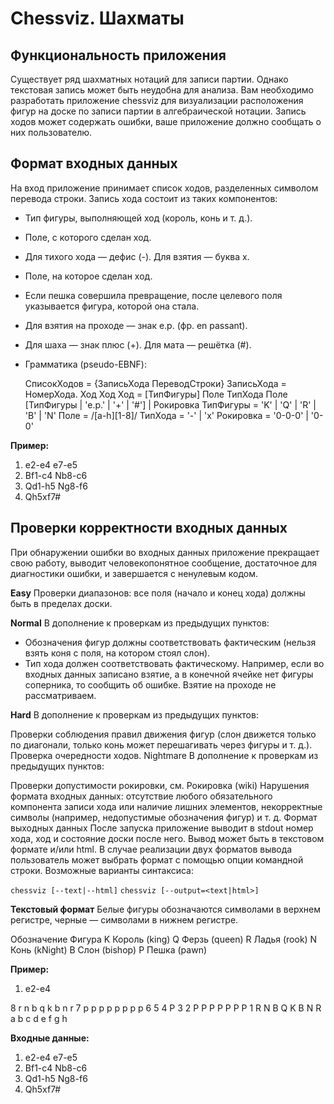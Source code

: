 # Сhessviz. Шахматы

## Функциональность приложения
Существует ряд шахматных нотаций для записи партии. Однако текстовая запись может быть неудобна для анализа. Вам необходимо разработать приложение chessviz для визуализации расположения фигур на доске по записи партии в алгебраической нотации. Запись ходов может содержать ошибки, ваше приложение должно сообщать о них пользователю.

## Формат входных данных
На вход приложение принимает список ходов, разделенных символом перевода строки. Запись хода состоит из таких компонентов:

* Тип фигуры, выполняющей ход (король, конь и т. д.).
* Поле, с которого сделан ход.
* Для тихого хода — дефис (-). Для взятия — буква x.
* Поле, на которое сделан ход.
* Если пешка совершила превращение, после целевого поля указывается фигура, которой она стала.
* Для взятия на проходе — знак e.p. (фр. en passant).
* Для шаха — знак плюс (+). Для мата — решётка (#).
* Грамматика (pseudo-EBNF):

  СписокХодов = {ЗаписьХода ПереводСтроки}
  ЗаписьХода = НомерХода. Ход Ход
  Ход = [ТипФигуры] Поле ТипХода Поле [ТипФигуры | 'e.p.' | '+' | '#']
    | Рокировка
  ТипФигуры = 'K' | 'Q' | 'R' | 'B' | 'N'
  Поле = /[a-h][1-8]/
  ТипХода = '-' | 'x'
  Рокировка = '0-0-0' | '0-0'

**Пример:**

  1. e2-e4 e7-e5
  2. Bf1-c4 Nb8-c6
  3. Qd1-h5 Ng8-f6
  4. Qh5xf7#

## Проверки корректности входных данных
При обнаружении ошибки во входных данных приложение прекращает свою работу, выводит человекопонятное сообщение, достаточное для диагностики ошибки, и завершается с ненулевым кодом.

**Easy**
Проверки диапазонов: все поля (начало и конец хода) должны быть в пределах доски.

**Normal**
В дополнение к проверкам из предыдущих пунктов:

- Обозначения фигур должны соответствовать фактическим (нельзя взять коня с поля, на котором стоял слон).
- Тип хода должен соответствовать фактическому. Например, если во входных данных записано взятие, а в конечной ячейке нет фигуры соперника, то сообщить об ошибке. Взятие на проходе не рассматриваем.

**Hard**
В дополнение к проверкам из предыдущих пунктов:

Проверки соблюдения правил движения фигур (слон движется только по диагонали, только конь может перешагивать через фигуры и т. д.).
Проверка очередности ходов.
Nightmare
В дополнение к проверкам из предыдущих пунктов:

Проверки допустимости рокировки, см. Рокировка (wiki)
Нарушения формата входных данных: отсутствие любого обязательного компонента записи хода или наличие лишних элементов, некорректные символы (например, недопустимые обозначения фигур) и т. д.
Формат выходных данных
После запуска приложение выводит в stdout номер хода, ход и состояние доски после него. Вывод может быть в текстовом формате и/или html. В случае реализации двух форматов вывода пользователь может выбрать формат с помощью опции командной строки. Возможные варианты синтаксиса:

`chessviz [--text|--html]`
`chessviz [--output=<text|html>]`

**Текстовый формат**
Белые фигуры обозначаются символами в верхнем регистре, черные — символами в нижнем регистре.

Обозначение	Фигура
K	Король (king)
Q	Ферзь (queen)
R	Ладья (rook)
N	Конь (kNight)
B	Слон (bishop)
P	Пешка (pawn)

**Пример:**

1. e2-e4

8 r n b q k b n r
7 p p p p p p p p
6
5
4         P
3
2 P P P P   P P P
1 R N B Q K B N R
  a b c d e f g h

**Входные данные:**

1. e2-e4 e7-e5
2. Bf1-c4 Nb8-c6
3. Qd1-h5 Ng8-f6
4. Qh5xf7#
